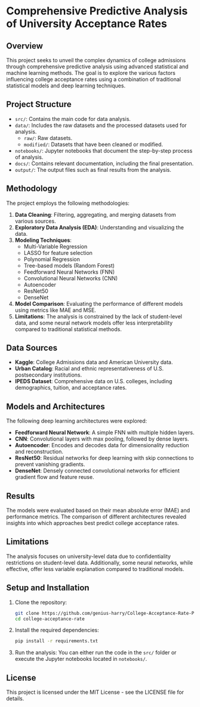 
# Comprehensive Predictive Analysis of University Acceptance Rates

## Overview
This project seeks to unveil the complex dynamics of college admissions through comprehensive predictive analysis using advanced statistical and machine learning methods. The goal is to explore the various factors influencing college acceptance rates using a combination of traditional statistical models and deep learning techniques.

## Project Structure
- `src/`: Contains the main code for data analysis.
- `data/`: Includes the raw datasets and the processed datasets used for analysis.
  - `raw/`: Raw datasets.
  - `modified/`: Datasets that have been cleaned or modified.
- `notebooks/`: Jupyter notebooks that document the step-by-step process of analysis.
- `docs/`: Contains relevant documentation, including the final presentation.
- `output/`: The output files such as final results from the analysis.

## Methodology
The project employs the following methodologies:
1. **Data Cleaning**: Filtering, aggregating, and merging datasets from various sources.
2. **Exploratory Data Analysis (EDA)**: Understanding and visualizing the data.
3. **Modeling Techniques**:
   - Multi-Variable Regression
   - LASSO for feature selection
   - Polynomial Regression
   - Tree-based models (Random Forest)
   - Feedforward Neural Networks (FNN)
   - Convolutional Neural Networks (CNN)
   - Autoencoder
   - ResNet50
   - DenseNet
4. **Model Comparison**: Evaluating the performance of different models using metrics like MAE and MSE.
5. **Limitations**: The analysis is constrained by the lack of student-level data, and some neural network models offer less interpretability compared to traditional statistical methods.

## Data Sources
- **Kaggle**: College Admissions data and American University data.
- **Urban Catalog**: Racial and ethnic representativeness of U.S. postsecondary institutions.
- **IPEDS Dataset**: Comprehensive data on U.S. colleges, including demographics, tuition, and acceptance rates.

## Models and Architectures
The following deep learning architectures were explored:
- **Feedforward Neural Network**: A simple FNN with multiple hidden layers.
- **CNN**: Convolutional layers with max pooling, followed by dense layers.
- **Autoencoder**: Encodes and decodes data for dimensionality reduction and reconstruction.
- **ResNet50**: Residual networks for deep learning with skip connections to prevent vanishing gradients.
- **DenseNet**: Densely connected convolutional networks for efficient gradient flow and feature reuse.

## Results
The models were evaluated based on their mean absolute error (MAE) and performance metrics. The comparison of different architectures revealed insights into which approaches best predict college acceptance rates.

## Limitations
The analysis focuses on university-level data due to confidentiality restrictions on student-level data. Additionally, some neural networks, while effective, offer less variable explanation compared to traditional models.

## Setup and Installation

1. Clone the repository:
    ```bash
    git clone https://github.com/genius-harry/College-Acceptance-Rate-Prediction.git
    cd college-acceptance-rate
    ```

2. Install the required dependencies:
    ```bash
    pip install -r requirements.txt
    ```

3. Run the analysis:
    You can either run the code in the `src/` folder or execute the Jupyter notebooks located in `notebooks/`.

## License
This project is licensed under the MIT License - see the LICENSE file for details.
